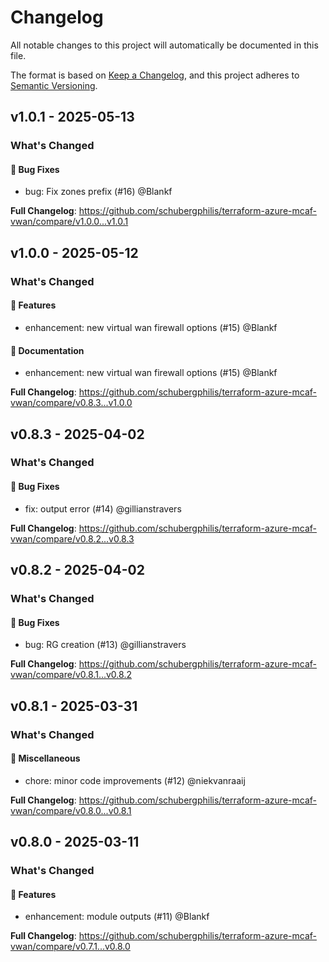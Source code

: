 # Changelog

All notable changes to this project will automatically be documented in this file.

The format is based on [Keep a Changelog](https://keepachangelog.com/en/1.0.0/), and this project adheres to [Semantic Versioning](https://semver.org/spec/v2.0.0.html).

## v1.0.1 - 2025-05-13

### What's Changed

#### 🐛 Bug Fixes

* bug: Fix zones prefix (#16) @Blankf

**Full Changelog**: https://github.com/schubergphilis/terraform-azure-mcaf-vwan/compare/v1.0.0...v1.0.1

## v1.0.0 - 2025-05-12

### What's Changed

#### 🚀 Features

* enhancement: new virtual wan firewall options (#15) @Blankf

#### 📖 Documentation

* enhancement: new virtual wan firewall options (#15) @Blankf

**Full Changelog**: https://github.com/schubergphilis/terraform-azure-mcaf-vwan/compare/v0.8.3...v1.0.0

## v0.8.3 - 2025-04-02

### What's Changed

#### 🐛 Bug Fixes

* fix: output error (#14) @gillianstravers

**Full Changelog**: https://github.com/schubergphilis/terraform-azure-mcaf-vwan/compare/v0.8.2...v0.8.3

## v0.8.2 - 2025-04-02

### What's Changed

#### 🐛 Bug Fixes

* bug: RG creation (#13) @gillianstravers

**Full Changelog**: https://github.com/schubergphilis/terraform-azure-mcaf-vwan/compare/v0.8.1...v0.8.2

## v0.8.1 - 2025-03-31

### What's Changed

#### 🧺 Miscellaneous

* chore: minor code improvements (#12) @niekvanraaij

**Full Changelog**: https://github.com/schubergphilis/terraform-azure-mcaf-vwan/compare/v0.8.0...v0.8.1

## v0.8.0 - 2025-03-11

### What's Changed

#### 🚀 Features

* enhancement: module outputs (#11) @Blankf

**Full Changelog**: https://github.com/schubergphilis/terraform-azure-mcaf-vwan/compare/v0.7.1...v0.8.0

